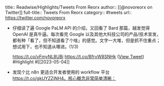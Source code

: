 title:: Readwise/Highlights/Tweets From Reorx
author:: [[@novoreorx on Twitter]]
full-title:: Tweets From Reorx
category:: #tweets
url:: https://twitter.com/novoreorx
- 仔细读了遍 Google PaLM API 的介绍，又回看了 Bard 那篇，越发觉得 OpenAI 是真牛逼。每次看完 Google 以及其他大科技公司的产品/技术宣发，都有种「看了，但不知道看了个啥」的感觉。文字一大堆，但是抓不住重点；想试用下，也不知道从哪进。(1/3)
  
  https://t.co/vFmyNL8UBi
  https://t.co/BfrvW8SNHk ([View Tweet](https://twitter.com/novoreorx/status/1635889799176531968)) #Highlight #[[2023-05-04]]
- 发现个比 n8n 更适合开发者使用的 workflow 平台 https://t.co/gkUYZZjNH4。核心概念非常简单清晰：
